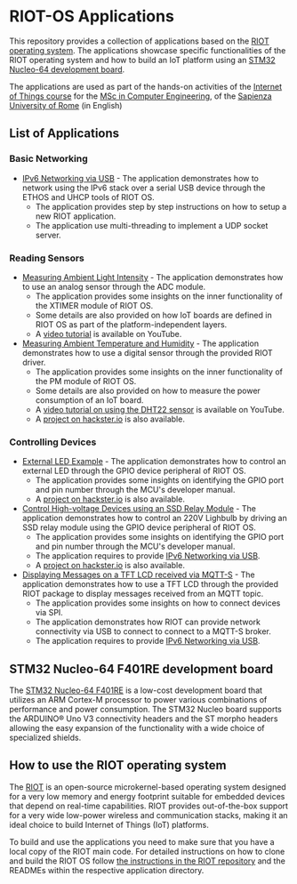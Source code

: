 # RIOT-OS Applications

This repository provides a collection of applications based on the [RIOT operating system](https://github.com/RIOT-OS/RIOT). The applications showcase specific functionalities of the RIOT operating system and how to build an IoT platform using an [STM32 Nucleo-64 development board](https://www.st.com/en/evaluation-tools/nucleo-f401re.html).

The applications are used as part of the hands-on activities of the [Internet of Things course](http://ichatz.me/Site/InternetOfThings2021) for the [MSc in Computer Engineering](http://ingegneriainformatica.diag.uniroma1.it/en/corsidistudio.htm), of the [Sapienza University of Rome](http://www.uniroma1.it) (in English)

## List of Applications

### Basic Networking
- [IPv6 Networking via USB](udp_usb) - The application demonstrates how to network using the IPv6 stack over a serial USB device through the ETHOS and UHCP tools of RIOT OS.
  - The application provides step by step instructions on how to setup a new RIOT application.
  - The application use multi-threading to implement a UDP socket server.

### Reading Sensors
- [Measuring Ambient Light Intensity](photocell) - The application demonstrates how to use an analog sensor through the ADC module.
  - The application provides some insights on the inner functionality of the XTIMER module of RIOT OS.
  - Some details are also provided on how IoT boards are defined in RIOT OS as part of the platform-independent layers.
  - A [video tutorial](https://youtu.be/Xw8a_NSvvvI) is available on YouTube.  
- [Measuring Ambient Temperature and Humidity](temperature_humidity) - The application demonstrates how to use a digital sensor through the provided RIOT driver.
  - The application provides some insights on the inner functionality of the PM module of RIOT OS.
  - Some details are also provided on how to measure the power consumption of an IoT board.
  - A [video tutorial on using the DHT22 sensor](https://youtu.be/0Z0uEQ21pL4) is available on YouTube.
  - A [project on hackster.io](https://www.hackster.io/ichatz/using-a-digital-temperature-sensor-with-riot-os-a4c213) is also available.   

### Controlling Devices
- [External LED Example](ledext) - The application demonstrates how to control an external LED through the GPIO device peripheral of RIOT OS.
  - The application provides some insights on identifying the GPIO port and pin number through the MCU's developer manual.
  - A [project on hackster.io](https://www.hackster.io/ichatz/control-external-led-using-riot-os-b626da) is also available.   
- [Control High-voltage Devices using an SSD Relay Module](relay_coap) - The application demonstrates how to control an 220V Lighbulb by driving an SSD relay module using the GPIO device peripheral  of RIOT OS.
  - The application provides some insights on identifying the GPIO port and pin number through the MCU's developer manual.   
  - The application requires to provide [IPv6 Networking via USB](udp_usb).
  - A [project on hackster.io](https://www.hackster.io/ichatz/drive-an-ssd-relay-module-using-riot-os-a59665) is also available.
- [Displaying Messages on a TFT LCD received via MQTT-S](tft_mqtts) - The application demonstrates how to use a TFT LCD through the provided RIOT package to display messages received from an MQTT topic.
  - The application provides some insights on how to connect devices via SPI.
  - The application demonstrates how RIOT can provide network connectivity via USB to connect to connect to a MQTT-S broker.
  - The application requires to provide [IPv6 Networking via USB](udp_usb).   


## STM32 Nucleo-64 F401RE development board

The [STM32 Nucleo-64 F401RE](https://www.st.com/en/evaluation-tools/nucleo-f401re.html) is a low-cost development board that utilizes an ARM Cortex-M processor to power various combinations of performance and power consumption. The STM32 Nucleo board supports the ARDUINO® Uno V3 connectivity headers and the ST morpho headers allowing the easy expansion of the functionality with a wide choice of specialized shields.

## How to use the RIOT operating system

The [RIOT](https://github.com/RIOT-OS/RIOT) is an open-source microkernel-based operating system designed for a very low memory and energy footprint suitable for embedded devices that depend on real-time capabilities. RIOT provides out-of-the-box support for a very wide low-power wireless and communication stacks, making it an ideal choice to build Internet of Things (IoT) platforms.

To build and use the applications you need to make sure that you have a local copy of the RIOT main code. For detailed instructions on how to clone and build the RIOT OS follow [the instructions in the RIOT repository](https://github.com/RIOT-OS/RIOT/blob/master/README.md#getting-started) and the READMEs within the respective application directory.
